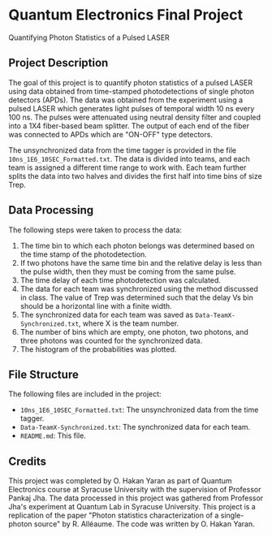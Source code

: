 # Quantum Electronics Final Project

Quantifying Photon Statistics of a Pulsed LASER

## Project Description

The goal of this project is to quantify photon statistics of a pulsed LASER using data obtained from time-stamped photodetections of single photon detectors (APDs). The data was obtained from the experiment using a pulsed LASER which generates light pulses of temporal width 10 ns every 100 ns. The pulses were attenuated using neutral density filter and coupled into a 1X4 fiber-based beam splitter. The output of each end of the fiber was connected to APDs which are "ON-OFF" type detectors.

The unsynchronized data from the time tagger is provided in the file `10ns_1E6_10SEC_Formatted.txt`. The data is divided into teams, and each team is assigned a different time range to work with. Each team further splits the data into two halves and divides the first half into time bins of size Trep.

## Data Processing

The following steps were taken to process the data:

1. The time bin to which each photon belongs was determined based on the time stamp of the photodetection.
2. If two photons have the same time bin and the relative delay is less than the pulse width, then they must be coming from the same pulse.
3. The time delay of each time photodetection was calculated.
4. The data for each team was synchronized using the method discussed in class. The value of Trep was determined such that the delay Vs bin should be a horizontal line with a finite width.
5. The synchronized data for each team was saved as `Data-TeamX-Synchronized.txt`, where X is the team number.
6. The number of bins which are empty, one photon, two photons, and three photons was counted for the synchronized data.
7. The histogram of the probabilities was plotted.

## File Structure

The following files are included in the project:

- `10ns_1E6_10SEC_Formatted.txt`: The unsynchronized data from the time tagger.
- `Data-TeamX-Synchronized.txt`: The synchronized data for each team.
- `README.md`: This file.


## Credits

This project was completed by O. Hakan Yaran as part of Quantum Electronics course at Syracuse University with the supervision of Professor Pankaj Jha. The data processed in this project was gathered from Professor Jha's experiment at Quantum Lab in Syracuse University. This project is a replication of the paper "Photon statistics characterization of a single-photon source" by R. Alléaume. The code was written by O. Hakan Yaran.
